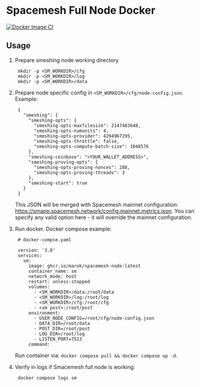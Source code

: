 # Spacemesh Full Node Docker
[![Docker Image CI](https://github.com/marok/sm-smeshing-docker/actions/workflows/docker-image.yml/badge.svg)](https://github.com/marok/sm-smeshing-docker/actions/workflows/docker-image.yml)

## Usage

1. Prepare smeshing node working directory

        mkdir -p <SM_WORKDIR>/cfg
        mkdir -p <SM_WORKDIR>/log
        mkdir -p <SM_WORKDIR>/data
1. Prepare node specific config in ```<SM_WORKDIR>/cfg/node-config.json```. Example:

        {
          "smeshing": {
            "smeshing-opts": {
              "smeshing-opts-maxfilesize": 2147483648,
              "smeshing-opts-numunits": 4,
              "smeshing-opts-provider": 4294967295,
              "smeshing-opts-throttle": false,
              "smeshing-opts-compute-batch-size": 1048576
            },
            "smeshing-coinbase": "<YOUR_WALLET_ADDRESS>",
            "smeshing-proving-opts": {
              "smeshing-opts-proving-nonces": 288,
              "smeshing-opts-proving-threads": 3
            },
            "smeshing-start": true
          }
        }
    This JSON will be merged with Spacemesh mainnet configuration: https://smapp.spacemesh.network/config.mainnet.metrics.json. You can specify any valid option here - it will override the mainnet configuration.

1. Run docker. Docker compose example:

        # docker-compse.yaml

        version: '3.8'
        services:
          sm:
            image: ghcr.io/marok/spacemesh-node:latest
            container_name: sm
            network_mode: host
            restart: unless-stopped
            volumes:
              - <SM_WORKDIR>/data:/root/data
              - <SM_WORKDIR>/log:/root/log
              - <SM_WORKDIR>/cfg:/root/cfg
              - <sm post>:/root/post
            environment:
              - USER_NODE_CONFIG=/root/cfg/node-config.json
              - DATA_DIR=/root/data
              - POST_DIR=/root/post
              - LOG_DIR=/root/log
              - LISTEN_PORT=7513
            command:

    Run container via: ```docker compose pull && docker compose up -d```.

1. Verify in logs if Smacemesh full node is working:

        docker compose logs sm
